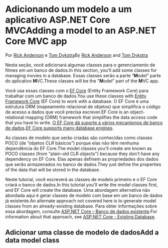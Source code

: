 # <a name="adding-a-model-to-an-aspnet-core-mvc-app"></a><span data-ttu-id="4d005-101">Adicionando um modelo a um aplicativo ASP.NET Core MVC</span><span class="sxs-lookup"><span data-stu-id="4d005-101">Adding a model to an ASP.NET Core MVC app</span></span>

<span data-ttu-id="4d005-102">Por [Rick Anderson](https://twitter.com/RickAndMSFT) e [Tom Dykstra](https://github.com/tdykstra)</span><span class="sxs-lookup"><span data-stu-id="4d005-102">By [Rick Anderson](https://twitter.com/RickAndMSFT) and [Tom Dykstra](https://github.com/tdykstra)</span></span>

<span data-ttu-id="4d005-103">Nesta seção, você adicionará algumas classes para o gerenciamento de filmes em um banco de dados.</span><span class="sxs-lookup"><span data-stu-id="4d005-103">In this section, you'll add some classes for managing movies in a database.</span></span> <span data-ttu-id="4d005-104">Essas classes serão a parte “**M**odel” parte do aplicativo **M**VC.</span><span class="sxs-lookup"><span data-stu-id="4d005-104">These classes will be the "**M**odel" part of the **M**VC app.</span></span>

<span data-ttu-id="4d005-105">Você usa essas classes com o [EF Core](https://docs.microsoft.com/ef/core) (Entity Framework Core) para trabalhar com um banco de dados.</span><span class="sxs-lookup"><span data-stu-id="4d005-105">You use these classes with [Entity Framework Core](https://docs.microsoft.com/ef/core) (EF Core) to work with a database.</span></span> <span data-ttu-id="4d005-106">O EF Core é uma estrutura ORM (mapeamento relacional de objetos) que simplifica o código de acesso a dados que você precisa escrever.</span><span class="sxs-lookup"><span data-stu-id="4d005-106">EF Core is an object-relational mapping (ORM) framework that simplifies the data access code that you have to write.</span></span> <span data-ttu-id="4d005-107">[O EF Core dá suporte a vários mecanismos de banco de dados](https://docs.microsoft.com/ef/core/providers/).</span><span class="sxs-lookup"><span data-stu-id="4d005-107">[EF Core supports many database engines](https://docs.microsoft.com/ef/core/providers/).</span></span>

<span data-ttu-id="4d005-108">As classes de modelo que serão criadas são conhecidas como classes POCO (de “objetos CLR básicos”) porque elas não têm nenhuma dependência do EF Core.</span><span class="sxs-lookup"><span data-stu-id="4d005-108">The model classes you'll create are known as POCO classes (from "plain-old CLR objects") because they don't have any dependency on EF Core.</span></span> <span data-ttu-id="4d005-109">Elas apenas definem as propriedades dos dados que serão armazenados no banco de dados.</span><span class="sxs-lookup"><span data-stu-id="4d005-109">They just define the properties of the data that will be stored in the database.</span></span>

<span data-ttu-id="4d005-110">Neste tutorial, você escreverá as classes de modelo primeiro e o EF Core criará o banco de dados.</span><span class="sxs-lookup"><span data-stu-id="4d005-110">In this tutorial you'll write the model classes first, and EF Core will create the database.</span></span> <span data-ttu-id="4d005-111">Uma abordagem alternativa não abordada aqui é gerar classes de modelo com base em um banco de dados já existente.</span><span class="sxs-lookup"><span data-stu-id="4d005-111">An alternate approach not covered here is to generate model classes from an already-existing database.</span></span> <span data-ttu-id="4d005-112">Para obter informações sobre essa abordagem, consulte [ASP.NET Core – Banco de dados existente](https://docs.microsoft.com/ef/core/get-started/aspnetcore/existing-db).</span><span class="sxs-lookup"><span data-stu-id="4d005-112">For information about that approach, see [ASP.NET Core - Existing Database](https://docs.microsoft.com/ef/core/get-started/aspnetcore/existing-db).</span></span>

## <a name="add-a-data-model-class"></a><span data-ttu-id="4d005-113">Adicionar uma classe de modelo de dados</span><span class="sxs-lookup"><span data-stu-id="4d005-113">Add a data model class</span></span>
